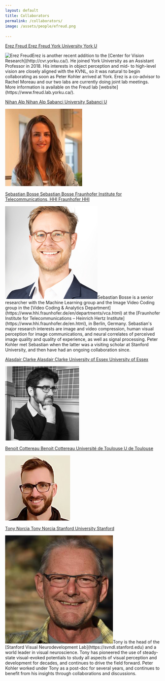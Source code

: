 ```yaml
---
layout: default
title: Collaborators
permalink: /collaborators/
image: /assets/people/efreud.png

---
```

<a class="box-head" href="https://www.freud.lab.yorku.ca/"> 
	<span class="long-heading alignleft">Erez Freud</span>
	<span class="short-heading alignleft">Erez Freud</span>
	<span class="long-heading alignright">York University</span>
	<span class="short-heading alignright">York U</span>
</a>
<p class="box-body"><img class="small-round" src="/assets/people/efreud.png" alt="Erez Freud">Erez is another recent addition to the [Center for Vision Research](http://cvr.yorku.ca/). He joined York University as an Assistant Professor in 2018. His interests in object perception and mid- to high-level vision are closely aligned with the KVNL, so it was natural to begin collaborating as soon as Peter Kohler arrived at York. Erez is a co-advisor to Rachel Moreau and our two labs are currently doing joint lab meetings. More information is available on the Freud lab [website](https://www.freud.lab.yorku.ca/). 
</p>

<a class="box-head" href="https://myweb.sabanciuniv.edu/nihanalp/avnl">
	<span class="long-heading alignleft">Nihan Alp</span>
	<span class="short-heading alignleft">Nihan Alp</span>
	<span class="long-heading alignright">Sabanci University</span>
	<span class="short-heading alignright">Sabanci U</span>
</a>
<p class="box-body">
	<img class="small-round" src="/assets/people/nalp.png" alt="Nihan Alp">
</p>

<a class="box-head" href="http://iphome.hhi.de/bosse">
	<span class="long-heading alignleft">Sebastian Bosse</span>
	<span class="short-heading alignleft">Sebastian Bosse</span>
	<span class="long-heading alignright">Fraunhofer Institute for Telecommunications, HHI</span>
	<span class="short-heading alignright">Fraunhofer HHI</span>
</a>
<p class="box-body">
	<img class="small-round" src="/assets/people/sbosse.png" alt="Sebastian Bosse">Sebastian Bosse is a senior researcher with the Machine Learning group and the Image Video Coding group in the [Video Coding & Analytics Department](https://www.hhi.fraunhofer.de/en/departments/vca.html) at the [Fraunhofer Institute for Telecommunications – Heinrich Hertz Institute](https://www.hhi.fraunhofer.de/en.html), in Berlin, Germany. Sebastian's major research interests are image and video compression, human visual perception for image communications, and neural correlates of perceived image quality and quality of experience, as well as signal processing. Peter Kohler met Sebastian when the latter was a visiting scholar at Stanford University, and then have had an ongoing collaboration since. 
</p>
<a class="box-head" href="https://www.essex.ac.uk/people/clark28201/alasdair-clarke">
	<span class="long-heading alignleft">Alasdair Clarke</span>
	<span class="short-heading alignleft">Alasdair Clarke</span>
	<span class="long-heading alignright">University of Essex</span>
	<span class="short-heading alignright">University of Essex</span>
</a>
<p class="box-body"><img class="small-round" src="/assets/people/adfclarke.png" alt="Alasdair Clarke">

</p>

<a class="box-head" href="">
	<span class="long-heading alignleft">Benoit Cottereau</span>
	<span class="short-heading alignleft">Benoit Cottereau</span>
	<span class="long-heading alignright">Université de Toulouse</span>
	<span class="short-heading alignright">U de Toulouse</span>
</a>
<p class="box-body">
	<img class="small-round" src="/assets/people/bcottereau.png" alt="Benoit Cottereau">
</p>

<a class="box-head" href="https://svndl.stanford.edu">
	<span class="long-heading alignleft">Tony Norcia</span>
	<span class="short-heading alignleft">Tony Norcia</span>
	<span class="long-heading alignright">Stanford University</span>
	<span class="short-heading alignright">Stanford</span>
</a>
<p class="box-body"><img class="small-round" src="/assets/people/tnorcia.png" alt="Tony Norcia">Tony is the head of the [Stanford Visual Neurodevelopment Lab](https://svndl.stanford.edu)  and a world leader in visual neuroscience. Tony has pioneered the use of steady-state visual-evoked potentials to study all aspects of visual perception and development for decades, and continues to drive the field forward. Peter Kohler worked under Tony as a post-doc for several years, and continues to benefit from his insights through collaborations and discussions. 
</p>

